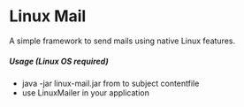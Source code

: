 # Linux Mail

A simple framework to send mails using native Linux features.

##### Usage (Linux OS required)
* java -jar linux-mail.jar from to subject contentfile
* use LinuxMailer in your application